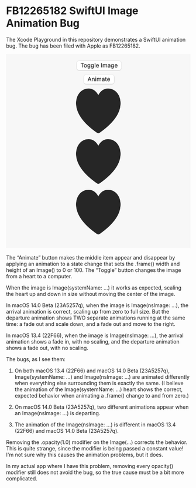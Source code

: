 # FB12265182 SwiftUI Image Animation Bug

The Xcode Playground in this repository demonstrates a SwiftUI animation bug.
The bug has been filed with Apple as FB12265182.

<p align="center">
<img src="https://raw.githubusercontent.com/siracusa/SwiftUIImageAnimationBug/main/playground-screenshot.png" alt="Playground screenshot">
</p>

The “Animate” button makes the middle item appear and disappear by applying an
animation to a state change that sets the .frame() width and height of an
Image() to 0 or 100. The “Toggle” button changes the image from a heart to a
computer.

When the image is Image(systemName: …) it works as expected, scaling the heart
up and down in size without moving the center of the image.

In macOS 14.0 Beta (23A5257q), when the image is Image(nsImage: …), the arrival
animation is correct, scaling up from zero to full size. But the departure
animation shows TWO separate animations running at the same time: a fade out and
scale down, and a fade out and move to the right.

In macOS 13.4 (22F66), when the image is Image(nsImage: …), the arrival
animation shows a fade in, with no scaling, and the departure animation shows a
fade out, with no scaling.

The bugs, as I see them:

1. On both macOS 13.4 (22F66) and macOS 14.0 Beta (23A5257q), Image(systemName:
…) and Image(nsImage: …) are animated differently when everything else
surrounding them is exactly the same. (I believe the animation of the
Image(systemName: …) heart shows the correct, expected behavior when animating a
.frame() change to and from zero.)

2. On macOS 14.0 Beta (23A5257q), two different animations appear when an
Image(nsImage: …) is departing.

3. The animation of the Image(nsImage: …) is different in macOS 13.4 (22F66) and
macOS 14.0 Beta (23A5257q).

Removing the .opacity(1.0) modifier on the Image(…) corrects the behavior. This
is quite strange, since the modifier is being passed a constant value! I'm not
sure why this causes the animation problems, but it does.

In my actual app where I have this problem, removing every opacity() modifier
still does not avoid the bug, so the true cause must be a bit more complicated.

